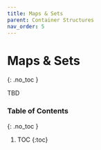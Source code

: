 ```yaml
---
title: Maps & Sets
parent: Container Structures
nav_order: 5
---
```


<!--prettier-ignore-start-->
# Maps & Sets
{: .no_toc }

TBD

### Table of Contents
{: .no_toc }

1. TOC
{:toc}

<!--prettier-ignore-end-->
